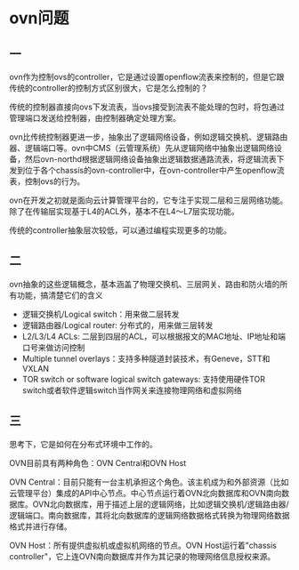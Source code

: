 ovn问题
===

## 一
ovn作为控制ovs的controller，它是通过设置openflow流表来控制的，但是它跟传统的controller的控制方式区别很大，它是怎么控制的？

传统的控制器直接向ovs下发流表，当ovs接受到流表不能处理的包时，将包通过管理端口发送给控制器，由控制器确定处理方案。

ovn比传统控制器更进一步，抽象出了逻辑网络设备，例如逻辑交换机、逻辑路由器、逻辑端口等。ovn中CMS（云管理系统）先从逻辑网络中抽象出逻辑网络设备，然后ovn-northd根据逻辑网络设备抽象出逻辑数据通路流表，将逻辑流表下发到位于各个chassis的ovn-controller中，在ovn-controller中产生openflow流表，控制ovs的行为。

ovn在开发之初就是面向云计算管理平台的，它专注于实现二层和三层网络功能。除了在传输层实现基于L4的ACL外，基本不在L4～L7层实现功能。

传统的controller抽象层次较低，可以通过编程实现更多的功能。

## 二
ovn抽象的这些逻辑概念，基本涵盖了物理交换机、三层网关、路由和防火墙的所有功能，搞清楚它们的含义

* 逻辑交换机/Logical switch：用来做二层转发
* 逻辑路由器/Logical router: 分布式的，用来做三层转发
* L2/L3/L4 ACLs: 二层到四层的ACL，可以根据报文的MAC地址、IP地址和端口号来做访问控制
* Multiple tunnel overlays：支持多种隧道封装技术，有Geneve，STT和VXLAN
* TOR switch or software logical switch gateways: 支持使用硬件TOR switch或者软件逻辑switch当作网关来连接物理网络和虚拟网络

## 三
思考下，它是如何在分布式环境中工作的。

OVN目前具有两种角色：OVN Central和OVN Host

OVN Central：目前只能有一台主机承担这个角色。该主机成为和外部资源（比如云管理平台）集成的API中心节点。中心节点运行着OVN北向数据库和OVN南向数据库。OVN北向数据库，用于描述上层的逻辑网络，比如逻辑交换机/逻辑路由器/逻辑端口。南向数据库，其将北向数据库的逻辑网络数据格式转换为物理网络数据格式并进行存储。

OVN Host：所有提供虚拟机或虚拟机网络的节点。OVN Host运行着"chassis controller"，它上连OVN南向数据库并作为其记录的物理网络信息授权来源。
